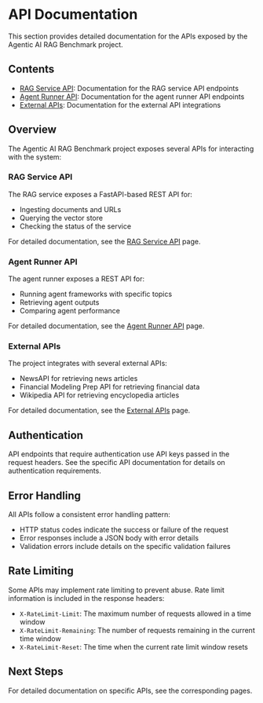 # API Documentation

This section provides detailed documentation for the APIs exposed by the Agentic AI RAG Benchmark project.

## Contents

- [RAG Service API](./rag_service.md): Documentation for the RAG service API endpoints
- [Agent Runner API](./agent_runner.md): Documentation for the agent runner API endpoints
- [External APIs](./external_apis.md): Documentation for the external API integrations

## Overview

The Agentic AI RAG Benchmark project exposes several APIs for interacting with the system:

### RAG Service API

The RAG service exposes a FastAPI-based REST API for:

- Ingesting documents and URLs
- Querying the vector store
- Checking the status of the service

For detailed documentation, see the [RAG Service API](./rag_service.md) page.

### Agent Runner API

The agent runner exposes a REST API for:

- Running agent frameworks with specific topics
- Retrieving agent outputs
- Comparing agent performance

For detailed documentation, see the [Agent Runner API](./agent_runner.md) page.

### External APIs

The project integrates with several external APIs:

- NewsAPI for retrieving news articles
- Financial Modeling Prep API for retrieving financial data
- Wikipedia API for retrieving encyclopedia articles

For detailed documentation, see the [External APIs](./external_apis.md) page.

## Authentication

API endpoints that require authentication use API keys passed in the request headers. See the specific API documentation for details on authentication requirements.

## Error Handling

All APIs follow a consistent error handling pattern:

- HTTP status codes indicate the success or failure of the request
- Error responses include a JSON body with error details
- Validation errors include details on the specific validation failures

## Rate Limiting

Some APIs may implement rate limiting to prevent abuse. Rate limit information is included in the response headers:

- `X-RateLimit-Limit`: The maximum number of requests allowed in a time window
- `X-RateLimit-Remaining`: The number of requests remaining in the current time window
- `X-RateLimit-Reset`: The time when the current rate limit window resets

## Next Steps

For detailed documentation on specific APIs, see the corresponding pages.
